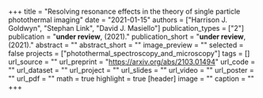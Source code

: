 +++
title = "Resolving resonance effects in the theory of single particle photothermal imaging"
date = "2021-01-15"
authors = ["Harrison J. Goldwyn", "Stephan Link", "David J. Masiello"]
publication_types = ["2"]
publication = "**under review**, (2021)."
publication_short = "**under review**, (2021)."
abstract = ""
abstract_short = ""
image_preview = ""
selected = false
projects = ["photothermal_spectroscopy_and_microscopy"]
tags = []
url_source = ""
url_preprint = "https://arxiv.org/abs/2103.01494"
url_code = ""
url_dataset = ""
url_project = ""
url_slides = ""
url_video = ""
url_poster = ""
url_pdf = ""
math = true
highlight = true
[header]
image = ""
caption = ""
+++
